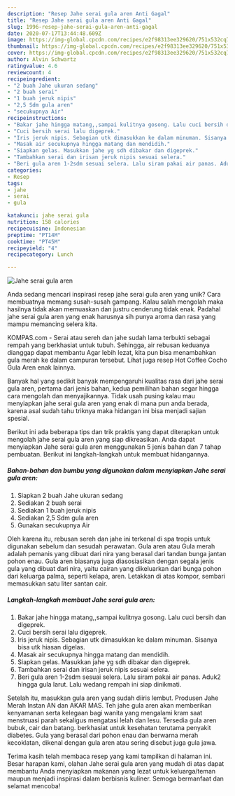 ```yaml
---
description: "Resep Jahe serai gula aren Anti Gagal"
title: "Resep Jahe serai gula aren Anti Gagal"
slug: 1996-resep-jahe-serai-gula-aren-anti-gagal
date: 2020-07-17T13:44:48.609Z
image: https://img-global.cpcdn.com/recipes/e2f98313ee329620/751x532cq70/jahe-serai-gula-aren-foto-resep-utama.jpg
thumbnail: https://img-global.cpcdn.com/recipes/e2f98313ee329620/751x532cq70/jahe-serai-gula-aren-foto-resep-utama.jpg
cover: https://img-global.cpcdn.com/recipes/e2f98313ee329620/751x532cq70/jahe-serai-gula-aren-foto-resep-utama.jpg
author: Alvin Schwartz
ratingvalue: 4.6
reviewcount: 4
recipeingredient:
- "2 buah Jahe ukuran sedang"
- "2 buah serai"
- "1 buah jeruk nipis"
- "2,5 Sdm gula aren"
- "secukupnya Air"
recipeinstructions:
- "Bakar jahe hingga matang,,sampai kulitnya gosong. Lalu cuci bersih dan digeprek."
- "Cuci bersih serai lalu digeprek."
- "Iris jeruk nipis. Sebagian utk dimasukkan ke dalam minuman. Sisanya bisa utk hiasan digelas."
- "Masak air secukupnya hingga matang dan mendidih."
- "Siapkan gelas. Masukkan jahe yg sdh dibakar dan digeprek."
- "Tambahkan serai dan irisan jeruk nipis sesuai selera."
- "Beri gula aren 1-2sdm sesuai selera. Lalu siram pakai air panas. Aduk2 hingga gula larut. Lalu wedang rempah ini siap dinikmati."
categories:
- Resep
tags:
- jahe
- serai
- gula

katakunci: jahe serai gula 
nutrition: 158 calories
recipecuisine: Indonesian
preptime: "PT14M"
cooktime: "PT45M"
recipeyield: "4"
recipecategory: Lunch

---
```



![Jahe serai gula aren](https://img-global.cpcdn.com/recipes/e2f98313ee329620/751x532cq70/jahe-serai-gula-aren-foto-resep-utama.jpg)

Anda sedang mencari inspirasi resep jahe serai gula aren yang unik? Cara membuatnya memang susah-susah gampang. Kalau salah mengolah maka hasilnya tidak akan memuaskan dan justru cenderung tidak enak. Padahal jahe serai gula aren yang enak harusnya sih punya aroma dan rasa yang mampu memancing selera kita.

KOMPAS.com - Serai atau sereh dan jahe sudah lama terbukti sebagai rempah yang berkhasiat untuk tubuh. Sehingga, air rebusan keduanya dianggap dapat membantu Agar lebih lezat, kita pun bisa menambahkan gula merah ke dalam campuran tersebut. Lihat juga resep Hot Coffee Cocho Gula Aren enak lainnya.

Banyak hal yang sedikit banyak mempengaruhi kualitas rasa dari jahe serai gula aren, pertama dari jenis bahan, kedua pemilihan bahan segar hingga cara mengolah dan menyajikannya. Tidak usah pusing kalau mau menyiapkan jahe serai gula aren yang enak di mana pun anda berada, karena asal sudah tahu triknya maka hidangan ini bisa menjadi sajian spesial.


Berikut ini ada beberapa tips dan trik praktis yang dapat diterapkan untuk mengolah jahe serai gula aren yang siap dikreasikan. Anda dapat menyiapkan Jahe serai gula aren menggunakan 5 jenis bahan dan 7 tahap pembuatan. Berikut ini langkah-langkah untuk membuat hidangannya.

<!--inarticleads1-->

##### Bahan-bahan dan bumbu yang digunakan dalam menyiapkan Jahe serai gula aren:

1. Siapkan 2 buah Jahe ukuran sedang
1. Sediakan 2 buah serai
1. Sediakan 1 buah jeruk nipis
1. Sediakan 2,5 Sdm gula aren
1. Gunakan secukupnya Air


Oleh karena itu, rebusan sereh dan jahe ini terkenal di spa tropis untuk digunakan sebelum dan sesudah perawatan. Gula aren atau Gula merah adalah pemanis yang dibuat dari nira yang berasal dari tandan bunga jantan pohon enau. Gula aren biasanya juga diasosiasikan dengan segala jenis gula yang dibuat dari nira, yaitu cairan yang dikeluarkan dari bunga pohon dari keluarga palma, seperti kelapa, aren. Letakkan di atas kompor, sembari memasukkan satu liter santan cair. 

<!--inarticleads2-->

##### Langkah-langkah membuat Jahe serai gula aren:

1. Bakar jahe hingga matang,,sampai kulitnya gosong. Lalu cuci bersih dan digeprek.
1. Cuci bersih serai lalu digeprek.
1. Iris jeruk nipis. Sebagian utk dimasukkan ke dalam minuman. Sisanya bisa utk hiasan digelas.
1. Masak air secukupnya hingga matang dan mendidih.
1. Siapkan gelas. Masukkan jahe yg sdh dibakar dan digeprek.
1. Tambahkan serai dan irisan jeruk nipis sesuai selera.
1. Beri gula aren 1-2sdm sesuai selera. Lalu siram pakai air panas. Aduk2 hingga gula larut. Lalu wedang rempah ini siap dinikmati.


Setelah itu, masukkan gula aren yang sudah diiris lembut. Produsen Jahe Merah Instan AN dan AKAR MAS. Teh jahe gula aren akan memberikan kenyamanan serta kelegaan bagi wanita yang mengalami kram saat menstruasi parah sekaligus mengatasi lelah dan lesu. Tersedia gula aren bubuk, cair dan batang. berkhasiat untuk kesehatan terutama penyakit diabetes. Gula yang berasal dari pohon enau dan berwarna merah kecoklatan, dikenal dengan gula aren atau sering disebut juga gula jawa. 

Terima kasih telah membaca resep yang kami tampilkan di halaman ini. Besar harapan kami, olahan Jahe serai gula aren yang mudah di atas dapat membantu Anda menyiapkan makanan yang lezat untuk keluarga/teman maupun menjadi inspirasi dalam berbisnis kuliner. Semoga bermanfaat dan selamat mencoba!
